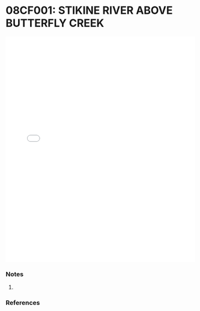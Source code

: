 # 08CF001: STIKINE RIVER ABOVE BUTTERFLY CREEK

<iframe src="/_static/stations/08CF001_fdc.html" width="100%" height="600" frameborder="0"></iframe>

### Notes
1. 

### References

